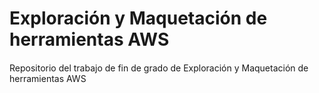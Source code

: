 # Exploración y Maquetación de herramientas AWS
#### 
Repositorio del trabajo de fin de grado de Exploración y Maquetación de herramientas AWS
